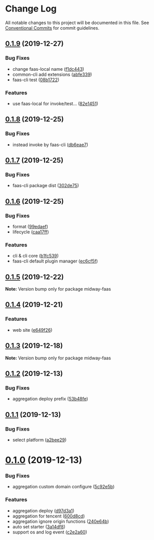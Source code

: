 # Change Log

All notable changes to this project will be documented in this file.
See [Conventional Commits](https://conventionalcommits.org) for commit guidelines.

## [0.1.9](https://github.com/midwayjs/midway-faas/compare/v0.1.8...v0.1.9) (2019-12-27)


### Bug Fixes

* change faas-local name ([f1dc443](https://github.com/midwayjs/midway-faas/commit/f1dc4437451c9459171dce3cba72491e2f743bb9))
* common-cli add extensions ([abfe339](https://github.com/midwayjs/midway-faas/commit/abfe3395d3cd42cf9dea8f0e91238b2d5583f2a6))
* faas-cli test ([08b1722](https://github.com/midwayjs/midway-faas/commit/08b17227260b53c1d32dc78e63fc98b9dd5e74bc))


### Features

* use faas-local for invoke/test... ([82e1451](https://github.com/midwayjs/midway-faas/commit/82e145199416784e243e266acb832f358408831d))





## [0.1.8](https://github.com/midwayjs/midway-faas/compare/v0.1.7...v0.1.8) (2019-12-25)


### Bug Fixes

* instead invoke by faas-cli ([db6eae7](https://github.com/midwayjs/midway-faas/commit/db6eae75bbe9087b2e3e243cc61052e82c3474be))





## [0.1.7](https://github.com/midwayjs/midway-faas/compare/v0.1.6...v0.1.7) (2019-12-25)


### Bug Fixes

* faas-cli package dist ([302de75](https://github.com/midwayjs/midway-faas/commit/302de754e9839ab77dc0b554916633d2dc1cc5d2))





## [0.1.6](https://github.com/midwayjs/midway-faas/compare/v0.1.5...v0.1.6) (2019-12-25)


### Bug Fixes

* format ([99edaef](https://github.com/midwayjs/midway-faas/commit/99edaef97a5c4b21b1223e089a9d39dbe8694d97))
* lifecycle ([caa17ff](https://github.com/midwayjs/midway-faas/commit/caa17ffbf6e1b48c390db744a3ce7fcd17b2af3d))


### Features

* cli & cli core ([b1fc539](https://github.com/midwayjs/midway-faas/commit/b1fc5395598acc393786c550ef089321fc94ef2c))
* faas-cli default plugin manager ([ec6cf5f](https://github.com/midwayjs/midway-faas/commit/ec6cf5ff334225eed098414af6aa6dd42c3bd39b))





## [0.1.5](https://github.com/midwayjs/midway-faas/compare/v0.1.4...v0.1.5) (2019-12-22)

**Note:** Version bump only for package midway-faas





## [0.1.4](https://github.com/midwayjs/midway-faas/compare/v0.1.3...v0.1.4) (2019-12-21)


### Features

* web site ([e649f26](https://github.com/midwayjs/midway-faas/commit/e649f2613c8f0dacc4a7634e0f3fd5722a5c7042))





## [0.1.3](https://github.com/midwayjs/midway-faas/compare/v0.1.2...v0.1.3) (2019-12-18)

**Note:** Version bump only for package midway-faas





## [0.1.2](https://github.com/midwayjs/midway-faas/compare/v0.1.1...v0.1.2) (2019-12-13)


### Bug Fixes

* aggregation deploy prefix ([53b48fe](https://github.com/midwayjs/midway-faas/commit/53b48feb6d2698709eef491e856c8eb50ce9a1c9))





## [0.1.1](https://github.com/midwayjs/midway-faas/compare/v0.1.0...v0.1.1) (2019-12-13)


### Bug Fixes

* select platform ([a2bee29](https://github.com/midwayjs/midway-faas/commit/a2bee297a240cf892721188e9940dc2d0496a486))





# [0.1.0](https://github.com/midwayjs/midway-faas/compare/v0.0.10...v0.1.0) (2019-12-13)


### Bug Fixes

* aggregation custom domain configure ([5c92e5b](https://github.com/midwayjs/midway-faas/commit/5c92e5b0b9725f5507e2d692f8839b47586f71d9))


### Features

* aggregation deploy ([d97d3a1](https://github.com/midwayjs/midway-faas/commit/d97d3a1d6211395c19d38b0af4b9de72cd81f23b))
* aggregation for tencent ([600d8cd](https://github.com/midwayjs/midway-faas/commit/600d8cdbe60701d465f632181a3af520717f6564))
* aggregation ignore origin functions ([240e64b](https://github.com/midwayjs/midway-faas/commit/240e64b6dc31130b66a1b17deea2387c7a874f52))
* auto set starter ([3a14df8](https://github.com/midwayjs/midway-faas/commit/3a14df812eee6e6c8d13787e7ca383e7efc2dd41))
* support os and log event ([c2e2a60](https://github.com/midwayjs/midway-faas/commit/c2e2a6087ac4ae5d79def5d27d161d666e9d421e))
